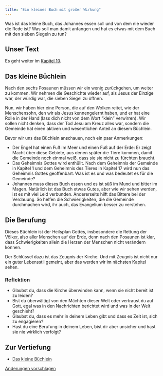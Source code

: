 ```yaml
---
title: "Ein kleines Buch mit großer Wirkung"
---
```



Was ist das kleine Buch, das Johannes essen soll und von dem nie wieder die Rede ist? Was soll man damit anfangen und hat es etwas mit dem Buch mit den sieben Siegeln zu tun?


## Unser Text

<a name="eb3b"></a>
Es geht weiter im [Kapitel 10](https://www.bibleserver.com/SLT/Offenbarung10).


## Das kleine Büchlein

<a name="f256"></a>
Nach den sechs Posaunen müssen wir ein wenig zurückgehen, um weiter zu kommen. Wir nehmen die Geschichte wieder auf, als Jesus der Einzige war, der würdig war, die sieben Siegel zu öffnen.

Nun, wir haben hier eine Person, die auf den Wolken reitet, wie der Menschensohn, den wir als Jesus kennengelernt haben, und er hat eine Rolle in der Hand (lass dich nicht von dem Wort “klein” verwirren). Wir sollen nicht denken, dass der Tod Jesu am Kreuz alles war, sondern die Gemeinde hat einen aktiven und wesentlichen Anteil an diesem Büchlein.

Bevor wir uns das Büchlein anschauen, noch ein paar Anmerkungen:

- Der Engel hat einen Fuß im Meer und einen Fuß auf der Erde: Er zeigt Macht über diese Gebiete, aus denen später die Tiere kommen, damit die Gemeinde noch einmal weiß, dass sie sie nicht zu fürchten braucht.
- Das Geheimnis Gottes wird enthüllt. Nach dem Geheimnis der Gemeinde in Kapitel 1 und dem Geheimnis des Tieres in Kapitel 17 wird nun das Geheimnis Gottes geoffenbart. Was ist es und was bedeutet es für die Gemeinde?
- Johannes muss dieses Buch essen und es ist süß im Mund und bitter im Magen. Natürlich ist das Buch etwas Gutes, aber wie wir sehen werden, ist es mit viel Leid verbunden. Andererseits hilft das Bittere bei der Verdauung. So helfen die Schwierigkeiten, die die Gemeinde durchmachen wird, ihr auch, das Evangelium besser zu verstehen.



## Die Berufung

<a name="f2c6"></a>
Dieses Büchlein ist der Heilsplan Gottes, insbesondere die Rettung der Völker, also aller Menschen auf der Erde, denn nach den Posaunen ist klar, dass Schwierigkeiten allein die Herzen der Menschen nicht verändern können.

Der Schlüssel dazu ist das Zeugnis der Kirche. Und mit Zeugnis ist nicht nur ein guter Lebensstil gemeint, aber das werden wir im nächsten Kapitel sehen.


### Reflektion

<a name="a716"></a>
- Glaubst du, dass die Kirche überwinden kann, wenn sie nicht bereit ist zu leiden?
- Bist du überwältigt von den Mächten dieser Welt oder vertraust du auf Gott, egal was in den Nachrichten berichtet wird und was in der Welt geschieht?
- Glaubst du, dass es mehr in deinem Leben gibt und dass es Zeit ist, sich zu engagieren?
- Hast du eine Berufung in deinem Leben, bist dir aber unsicher und hast sie nie wirklich verfolgt?







## Zur Vertiefung

<a name="d451"></a>
- [Das kleine Büchlein](../../../content/scroll/expl/the-little-scroll)





[Änderungen vorschlagen](https://github.com/revelation-today/revelation-today/blob/main/exampleSite/content/docs/content/scroll/appl/a-little-scroll-with-big-impact.de.md)

